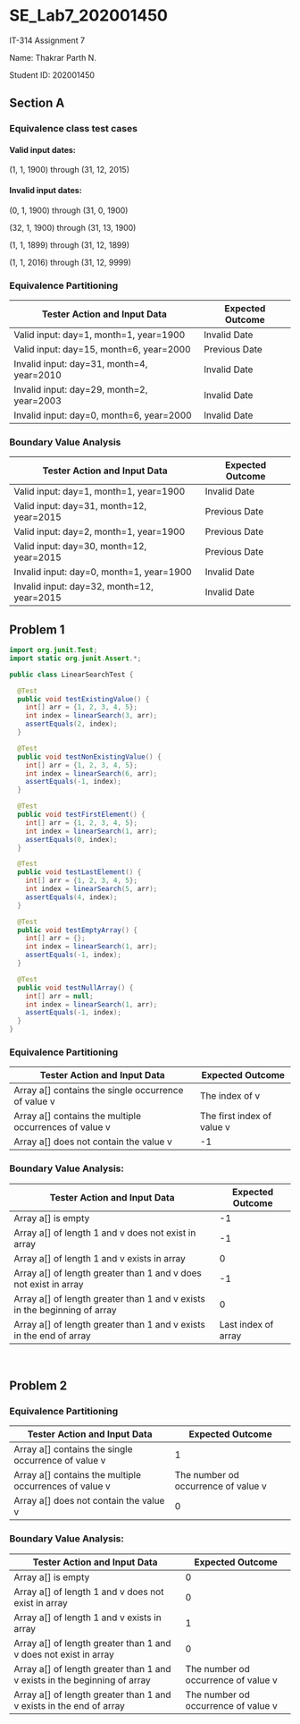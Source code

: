 # SE_Lab7_202001450

IT-314 Assignment 7


Name: Thakrar Parth N.

Student ID: 202001450

## Section A

### Equivalence class test cases

#### Valid input dates:

(1, 1, 1900) through (31, 12, 2015)

#### Invalid input dates:

(0, 1, 1900) through (31, 0, 1900)

(32, 1, 1900) through (31, 13, 1900)

(1, 1, 1899) through (31, 12, 1899)

(1, 1, 2016) through (31, 12, 9999)

### Equivalence Partitioning

| Tester Action and Input Data | Expected Outcome |
| ---- | --- |
| Valid input: day=1, month=1, year=1900 | Invalid Date |
| Valid input: day=15, month=6, year=2000 | Previous Date |
| Invalid input: day=31, month=4, year=2010 | Invalid Date |
| Invalid input: day=29, month=2, year=2003 | Invalid Date |
| Invalid input: day=0, month=6, year=2000 | Invalid Date |

### Boundary Value Analysis

| Tester Action and Input Data | Expected Outcome |
| ---- | --- |
| Valid input: day=1, month=1, year=1900 | Invalid Date |
| Valid input: day=31, month=12, year=2015 | Previous Date |
| Valid input: day=2, month=1, year=1900 | Previous Date |
| Valid input: day=30, month=12, year=2015 | Previous Date |
| Invalid input: day=0, month=1, year=1900 | Invalid Date |
| Invalid input: day=32, month=12, year=2015 | Invalid Date |

## Problem 1

```java
import org.junit.Test;
import static org.junit.Assert.*;

public class LinearSearchTest {

  @Test
  public void testExistingValue() {
    int[] arr = {1, 2, 3, 4, 5};
    int index = linearSearch(3, arr);
    assertEquals(2, index);
  }

  @Test
  public void testNonExistingValue() {
    int[] arr = {1, 2, 3, 4, 5};
    int index = linearSearch(6, arr);
    assertEquals(-1, index);
  }

  @Test
  public void testFirstElement() {
    int[] arr = {1, 2, 3, 4, 5};
    int index = linearSearch(1, arr);
    assertEquals(0, index);
  }

  @Test
  public void testLastElement() {
    int[] arr = {1, 2, 3, 4, 5};
    int index = linearSearch(5, arr);
    assertEquals(4, index);
  }

  @Test
  public void testEmptyArray() {
    int[] arr = {};
    int index = linearSearch(1, arr);
    assertEquals(-1, index);
  }

  @Test
  public void testNullArray() {
    int[] arr = null;
    int index = linearSearch(1, arr);
    assertEquals(-1, index);
  }
}
```

### Equivalence Partitioning

<table>
  <thead>
    <tr>
      <th>Tester Action and Input Data</th>
      <th>Expected Outcome</th>
    </tr>
  </thead>
  <tbody>
    <tr>
      <td>Array a[] contains the single occurrence of value v</td>
      <td>The index of v</td>
    </tr>
    <tr>
      <td>Array a[] contains the multiple occurrences of value v</td>
      <td>The first index of value v</td>
    </tr>
    <tr>
      <td>Array a[] does not contain the value v</td>
      <td>-1</td>
    </tr>
  </tbody>
</table>

### Boundary Value Analysis:

<table>
  <thead>
    <tr>
      <th>Tester Action and Input Data</th>
      <th>Expected Outcome</th>
    </tr>
  </thead>
  <tbody>
    <tr>
      <td>Array a[] is empty</td>
      <td>-1</td>
    </tr>
    <tr>
      <td>Array a[] of length 1 and v does not exist in array</td>
      <td>-1</td>
    </tr>
    <tr>
      <td>Array a[] of length 1 and v exists in array</td>
      <td>0</td>
    </tr>
    <tr>
      <td>Array a[] of length greater than 1 and v does not exist in array</td>
      <td>-1</td>
    </tr>
    <tr>
      <td>Array a[] of length greater than 1 and v exists in the beginning of array</td>
      <td>0</td>
    </tr>
     <tr>
      <td>Array a[] of length greater than 1 and v exists in the end of array</td>
      <td>Last index of array</td>
    </tr>
  </tbody>
</table>
</br>

## Problem 2 

### Equivalence Partitioning

<table>
  <thead>
    <tr>
      <th>Tester Action and Input Data</th>
      <th>Expected Outcome</th>
    </tr>
  </thead>
  <tbody>
    <tr>
      <td>Array a[] contains the single occurrence of value v</td>
      <td>1</td>
    </tr>
    <tr>
      <td>Array a[] contains the multiple occurrences of value v</td>
      <td>The number od occurrence of value v</td>
    </tr>
    <tr>
      <td>Array a[] does not contain the value v</td>
      <td>0</td>
    </tr>
  </tbody>
</table>

### Boundary Value Analysis:

<table>
  <thead>
    <tr>
      <th>Tester Action and Input Data</th>
      <th>Expected Outcome</th>
    </tr>
  </thead>
  <tbody>
    <tr>
      <td>Array a[] is empty</td>
      <td>0</td>
    </tr>
    <tr>
      <td>Array a[] of length 1 and v does not exist in array</td>
      <td>0</td>
    </tr>
    <tr>
      <td>Array a[] of length 1 and v exists in array</td>
      <td>1</td>
    </tr>
    <tr>
      <td>Array a[] of length greater than 1 and v does not exist in array</td>
      <td>0</td>
    </tr>
    <tr>
      <td>Array a[] of length greater than 1 and v exists in the beginning of array</td>
      <td>The number od occurrence of value v</td>
    </tr>
     <tr>
      <td>Array a[] of length greater than 1 and v exists in the end of array</td>
      <td>The number od occurrence of value v</td>
    </tr>
  </tbody>
</table>
</br>
